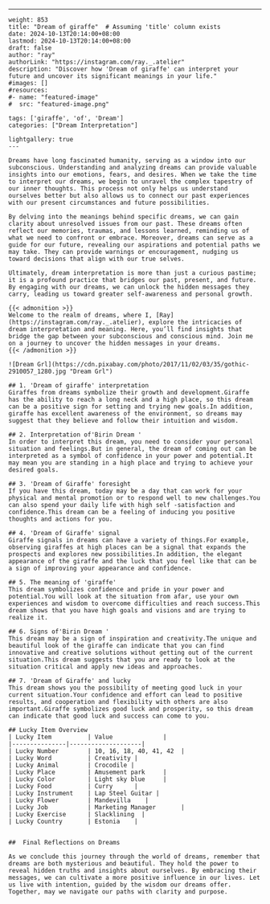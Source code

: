 ---
    weight: 853
    title: "Dream of giraffe"  # Assuming 'title' column exists
    date: 2024-10-13T20:14:00+08:00
    lastmod: 2024-10-13T20:14:00+08:00
    draft: false
    author: "ray"
    authorLink: "https://instagram.com/ray._.atelier"
    description: "Discover how 'Dream of giraffe' can interpret your future and uncover its significant meanings in your life."
    #images: []
    #resources:
    #- name: "featured-image"
    #  src: "featured-image.png"
    
    tags: ['giraffe', 'of', 'Dream']
    categories: ["Dream Interpretation"]
    
    lightgallery: true
    ---
    
    Dreams have long fascinated humanity, serving as a window into our subconscious. Understanding and analyzing dreams can provide valuable insights into our emotions, fears, and desires. When we take the time to interpret our dreams, we begin to unravel the complex tapestry of our inner thoughts. This process not only helps us understand ourselves better but also allows us to connect our past experiences with our present circumstances and future possibilities.
    
    By delving into the meanings behind specific dreams, we can gain clarity about unresolved issues from our past. These dreams often reflect our memories, traumas, and lessons learned, reminding us of what we need to confront or embrace. Moreover, dreams can serve as a guide for our future, revealing our aspirations and potential paths we may take. They can provide warnings or encouragement, nudging us toward decisions that align with our true selves.
    
    Ultimately, dream interpretation is more than just a curious pastime; it is a profound practice that bridges our past, present, and future. By engaging with our dreams, we can unlock the hidden messages they carry, leading us toward greater self-awareness and personal growth.
    
    {{< admonition >}}
    Welcome to the realm of dreams, where I, [Ray](https://instagram.com/ray._.atelier), explore the intricacies of dream interpretation and meaning. Here, you’ll find insights that bridge the gap between your subconscious and conscious mind. Join me on a journey to uncover the hidden messages in your dreams.
    {{< /admonition >}}
    
    ![Dream Grl](https://cdn.pixabay.com/photo/2017/11/02/03/35/gothic-2910057_1280.jpg "Dream Grl")
    
    ## 1. 'Dream of giraffe' interpretation
    Giraffes from dreams symbolize their growth and development.Giraffe has the ability to reach a long neck and a high place, so this dream can be a positive sign for setting and trying new goals.In addition, giraffe has excellent awareness of the environment, so dreams may suggest that they believe and follow their intuition and wisdom.
    
    ## 2. Interpretation of'Birin Dream '
    In order to interpret this dream, you need to consider your personal situation and feelings.But in general, the dream of coming out can be interpreted as a symbol of confidence in your power and potential.It may mean you are standing in a high place and trying to achieve your desired goals.
    
    ## 3. 'Dream of Giraffe' foresight
    If you have this dream, today may be a day that can work for your physical and mental promotion or to respond well to new challenges.You can also spend your daily life with high self -satisfaction and confidence.This dream can be a feeling of inducing you positive thoughts and actions for you.
    
    ## 4. 'Dream of Giraffe' signal
    Giraffe signals in dreams can have a variety of things.For example, observing giraffes at high places can be a signal that expands the prospects and explores new possibilities.In addition, the elegant appearance of the giraffe and the luck that you feel like that can be a sign of improving your appearance and confidence.
    
    ## 5. The meaning of 'giraffe'
    This dream symbolizes confidence and pride in your power and potential.You will look at the situation from afar, use your own experiences and wisdom to overcome difficulties and reach success.This dream shows that you have high goals and visions and are trying to realize it.
    
    ## 6. Signs of'Birin Dream '
    This dream may be a sign of inspiration and creativity.The unique and beautiful look of the giraffe can indicate that you can find innovative and creative solutions without getting out of the current situation.This dream suggests that you are ready to look at the situation critical and apply new ideas and approaches.
    
    ## 7. 'Dream of Giraffe' and lucky
    This dream shows you the possibility of meeting good luck in your current situation.Your confidence and effort can lead to positive results, and cooperation and flexibility with others are also important.Giraffe symbolizes good luck and prosperity, so this dream can indicate that good luck and success can come to you.
    
    ## Lucky Item Overview
    | Lucky Item          | Value              |
    |---------------|--------------------|
    | Lucky Number        | 10, 16, 18, 40, 41, 42  |
    | Lucky Word          | Creativity |
    | Lucky Animal        | Crocodile |
    | Lucky Place         | Amusement park     |
    | Lucky Color         | Light sky blue     |
    | Lucky Food          | Curry      |
    | Lucky Instrument    | Lap Steel Guitar |
    | Lucky Flower        | Mandevilla    |
    | Lucky Job           | Marketing Manager       |
    | Lucky Exercise      | Slacklining  |
    | Lucky Country       | Estonia    |
    
    
    ##  Final Reflections on Dreams
    
    As we conclude this journey through the world of dreams, remember that dreams are both mysterious and beautiful. They hold the power to reveal hidden truths and insights about ourselves. By embracing their messages, we can cultivate a more positive influence in our lives. Let us live with intention, guided by the wisdom our dreams offer. Together, may we navigate our paths with clarity and purpose.
    